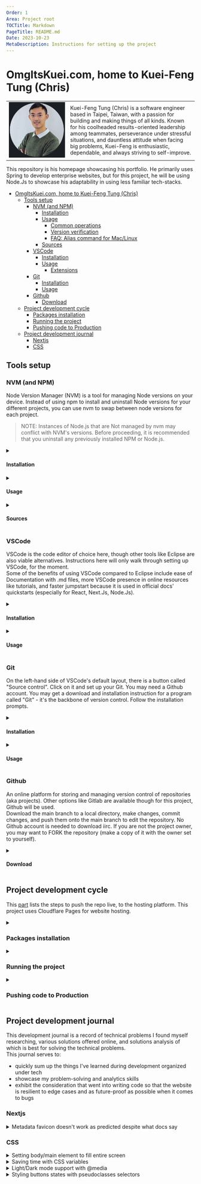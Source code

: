 ```yaml
---
Order: 1
Area: Project root
TOCTitle: Markdown
PageTitle: README.md
Date: 2023-10-23
MetaDescription: Instructions for setting up the project
---
```

# OmgItsKuei.com, home to Kuei-Feng Tung (Chris)

<table border="0">
 <tr>
    <td width="150"><img src="readme_imgs/linkedin_headshot.png?raw=false" /></td>
    <td>Kuei-Feng Tung (Chris) is a software engineer based in Taipei, Taiwan, with a passion for building and making things of all kinds. Known for his coolheaded results-oriented leadership among teammates, perseverance under stressful situations, and dauntless attitude when facing big problems, Kuei-Feng is enthusiastic, dependable, and always striving to self-improve. </td>
 </tr>
</table>

This repository is his homepage showcasing his portfolio. He primarily uses Spring to develop enterprise websites, but for this project, he will be using Node.Js to showcase his adaptability in using less familiar tech-stacks.

- [OmgItsKuei.com, home to Kuei-Feng Tung (Chris)](#omgitskueicom-home-to-kuei-feng-tung-chris)
  - [Tools setup](#tools-setup)
    - [NVM (and NPM)](#nvm-and-npm)
      - [Installation](#installation)
      - [Usage](#usage)
        - [Common operations](#common-operations)
        - [Version verification](#version-verification)
        - [FAQ: Alias command for Mac/Linux](#faq-alias-command-for-maclinux)
      - [Sources](#sources)
    - [VSCode](#vscode)
      - [Installation](#installation-1)
      - [Usage](#usage-1)
        - [Extensions](#extensions)
    - [Git](#git)
      - [Installation](#installation-2)
      - [Usage](#usage-2)
    - [Github](#github)
      - [Download](#download)
  - [Project development cycle](#project-development-cycle)
    - [Packages installation](#packages-installation)
    - [Running the project](#running-the-project)
    - [Pushing code to Production](#pushing-code-to-production)
  - [Project development journal](#project-development-journal)
    - [Nextjs](#nextjs)
    - [CSS](#css)


## Tools setup

### NVM (and NPM)

Node Version Manager (NVM) is a tool for managing Node versions on your device. Instead of using npm to install and uninstall Node versions for your different projects, you can use nvm to swap between node versions for each project.

> NOTE: Instances of Node.js that are Not managed by nvm may conflict with NVM's versions. Before proceeding, it is recommended that you uninstall any previously installed NPM or Node.js.

<details>
<summary>

#### Installation

</summary>

In the [nvm-windows repository Readme](https://github.com/coreybutler/nvm-windows/releases) for Windows, click on the nvm-setup.exe asset to download the installation tool for nvm, or the nvm-noinstall.zip to extract the tool skipping installation then running the ``install.cmd`` as Administrator.

> Note: If you specify a custom location to install nvm, a ``settings.txt`` is created for you at the install path. You can (probably) create a ``settings.txt`` file yourself and put it in the nvm install location with the following fields if you need to move the nvm install location later.

```Powershell
root: C:\Users\someUser\Documents\Coding\Tools\nvm 
path: C:\Program Files\nodejs 
arch: 64 
proxy: none
```

> The ``root`` field is the directory where nvm should store different versions of node.js - you can specify this value during ``install.cmd``. I currently organize it so that npm versions are all installed at the same directory as nvm itself. If I ever move the nvm directory, I need to also update this value.  
The ``path`` field's value always points to ``C:\Program Files\nodejs`` because that's where other programs will go to look for nodejs. If you go to ``C:\Program Files\nodejs``, you'll notice that this ```\nodejs``` folder is actually a shortcut with a ``Target path`` that points back to nvm's ``root``.

</details>


<details>
<summary>

#### Usage

</summary>

##### Common operations

Open Powershell, Command Prompt, or VSCode Terminal to input the following commands. You may get popups from Windows Process Manager when running these commands in VSCode Terminal - accept and continue.

Using ``list available`` will display all available versions of npm through nvm. 
```Powershell
nvm on
nvm list available
```

Use ``install`` to download the npm version you want.
```Powershell
# various examples of the 'install' command:
nvm install node # ('node' is alias for latest)
nvm install latest # same as above
# OR longterm support version
nvm install lts
# OR some specific version
nvm install 21.0.0
```

Use ``list`` to see which versions you currently have installed.
```Powershell
nvm list
# displays various downloaded versions
```

Use ``use`` to swap to a specific version.
```Powershell
# various examples of the 'use' command:
nvm use node
nvm use latest
nvm use lts
nvm use 21.0.0
```

##### Version verification

Enter this in VSCode terminal to see the current version of Node.js in use. It should return the version set by nvm. If this doesn't work, see below.

```Powershell
nvm use 21.0.0
node -v
# v21.0.0
```

##### FAQ: Alias command for Mac/Linux

VSCode (linux/iOS) comes bundled with its own Node version. Set a new alias called 'default' to the version you want to use to make sure VSCode uses NVM's version and not its own.  
As of nvm version 1.1.11, Mac iOS and Linux will support the ``alias`` command, while Windows 10 won't recognize the command. You can test this with:
```Powershell
nvm alias default 21.0.0 # Use 'default' as alias name to set VSCode npm version on linux/iOS
```
Another option is to create a .vscode/launch.json file in the project, which would specify the Node.js version via its "runtimeVersion" key-pair, but I haven't tried this myself. For source, see [VSCode docs: Launch config](#sources).

Just out of curiosity, you can try the alias command in Windows 10 to see what happens (spoiler; it doesn't work).
```Powershell
# In Windows 10 powershell/command prompt/vscode terminal, ...
nvm v
# 1.1.11
nvm alias testing123 21.0.0
# Terminal outputs all currently supported commands for nvm (which doesn't include 'alias')
nvm use testing123
# "testing123" is not a valid version or known alias.
# Available aliases: latest, node (latest), lts
``` 

</details>


<details>
<summary>

#### Sources

</summary>

[npm docs on installing Node.js](https://docs.npmjs.com/downloading-and-installing-node-js-and-npm)

[freecodecamp: nvm install guide](https://www.freecodecamp.org/news/node-version-manager-nvm-install-guide/)

[freecodecamp: nvm install node versions](https://www.freecodecamp.org/news/nvm-for-windows-how-to-download-and-install-node-version-manager-in-windows-10/)

[StackOverflow: VSCode to use node version by nvm (Mac/Linux)](https://stackoverflow.com/questions/44700432/visual-studio-code-to-use-node-version-specified-by-nvm)

[VSCode docs: Launch config](https://code.visualstudio.com/docs/editor/debugging#_launch-configurations)

</details>



### VSCode

VSCode is the code editor of choice here, though other tools like Eclipse are also viable alternatives. 
Instructions here will only walk through setting up VSCode, for the moment.  
Some of the benefits of using VSCode compared to Eclipse include ease of Documentation with .md files, more VSCode presence in online resources like tutorials, and faster jumpstart because it is used in official docs' quickstarts (especially for React, Next.Js, Node.Js).

<details>
<summary>

#### Installation

</summary>

Go to [https://code.visualstudio.com/download](https://code.visualstudio.com/download) and download the latest version for your OS.  
Use X64 unless you're working on a Raspberry Pi or similar Arm processor.

</details>


<details>
<summary>

#### Usage

</summary>


##### Extensions

Install the following extensions to assist with development.

<table>
  <thead>
    <tr>
      <td>Name</td>
      <td>Author</td>
      <td>Extension ID</td>
      <td>Marketplace Link</td>
      <td>Purpose</td>
    </tr>
  </thead>
  <tbody>
<tr>
  <td>Markdown All in One </td>
  <td>Yu Zhang</td>
  <td>yzhang.markdown-all-in-one</td>
  <td>

  [Link](https://marketplace.visualstudio.com/items?itemName=yzhang.markdown-all-in-one)

  </td>
  <td>Auto-updates Table of Contents in md, shortcut for common edits, md previews</td>
</tr>
<tr>
  <td>Markdown Preview Github Styling </td>
  <td>Matt Bierner</td>
  <td>bierner.markdown-preview-github-styles</td>
  <td>

  [Link](https://marketplace.visualstudio.com/items?itemName=bierner.markdown-preview-github-styles)

  </td>
  <td>Extends VS Code's built-in markdown preview to match github's styling</td>
</tr>
  </tbody>
</table>
</details>



### Git

On the left-hand side of VSCode's default layout, there is a button called "Source control". Click on it and set up your Git. You may need a Github account.
You may get a download and installation instruction for a program called "Git" - it's the backbone of version control. Follow the installation prompts.  

<details> 
<summary>

#### Installation

</summary>
*To be further expanded on later...*
</details>


<details> 
<summary>

#### Usage

</summary>
*To be further expanded on later...*
</details>


### Github

An online platform for storing and managing version control of repositories (aka projects). Other options like Gitlab are available though for this project, Github will be used.  
Download the main branch to a local directory, make changes, commit changes, and push them onto the main branch to edit the repository. No Github account is needed to download iirc. If you are not the project owner, you may want to FORK the repository (make a copy of it with the owner set to yourself).

<details>
<summary>

#### Download

</summary>

Download the project repository [here](https://github.com/omgitskuei/omgitskuei.com) by:
1. Click the green "<> Code" button. 

![toolssetup_github_img1](readme_imgs/toolssetup_github_img1.png?raw=false "An image showing the green button")

2. Make sure it says "Local", and not "Codespace" on the earmark, unless you're using Github Codespace. Click the "Download ZIP" button

![toolssetup_github_img2](readme_imgs/toolssetup_github_img2.png?raw=false "An image showing the download button")

</details>


## Project development cycle


This [part](#pushing-code-to-production) lists the steps to push the repo live, to the hosting platform.  This project uses Cloudflare Pages for website hosting.

<details>
<summary>

### Packages installation

</summary>

In the previous step [Github > Project download](#project-download), you cloned the project to a local directory from Github.  
Continuing from there;

1. Open the project as a folder in VSCode.

2. Check to make sure nvm has successfully set the Node version. 
```Powershell
npm -v
node -v # same version as one set by nvm
```
> You may get a different version from the one you installed. This is because VSCode comes bundled with its own Node version. See the [NVM > Alias command for Mac/Linux ](#alias-command-for-maclinux) section above for solutions.

1. Use VSCode Terminal to ``cd`` to the directory where the project's ***package.json*** is located and run ``install`` and ``run`` commands.
> A package.json file is a manifest of your project that includes the packages and applications the project depends on and metadata like the name, description, and author of the project.  
[Source: nodesource.com/](https://nodesource.com/blog/an-absolute-beginners-guide-to-using-npm/)

1. Use the ``install`` command to download all modules listed as dependencies and devDependencies in the package.json into the current directory.
```Powershell
# 'cd' to the project root, or open the project 
cd omgitskueicom
# display contents of directory omgitskueicom
dir # it should list files including a "package.json"
npm install
```

</details>


<details>
<summary>

### Running the project

</summary>

Use the ``run`` command to start up the project. Giving it a "dev" option makes the project refresh so that new changes can be quickly previewed.

```Powershell
# dev makes the project refresh with every save
npm run dev 
```

</details>


<details>
<summary>

### Pushing code to Production

</summary>

<!-- Use the ``run`` command to start up the project. Giving it a "dev" option makes the project refresh so that new changes can be quickly previewed.

```Powershell
# dev makes the project refresh with every save
npm run dev 
``` -->

*To be further expanded on later...*

</details>

## Project development journal

This development journal is a record of technical problems I found myself researching, various solutions offered online, and solutions analysis of which is best for solving the technical problems.  
This journal serves to: 
- quickly sum up the things I've learned during development organized under tech
- showcase my problem-solving and analytics skills
- exhibit the consideration that went into writing code so that the website is resilient to edge cases and as future-proof as possible when it comes to bugs

### Nextjs

<details>
<summary>Metadata favicon doesn't work as predicted despite what docs say</summary>

A favicon is the tiny picture seen in a browser's tab of a particular website.  
In this website's case, it's a small white square with "OMG" written in black.  
<img src="readme_imgs/dev_journal_nextjs_img1.png?raw=false" />

The official nextjs docs [here](https://nextjs.org/docs/app/api-reference/file-conventions/metadata/app-icons#favicon) state very clearly that the file should be called "favicon.ico" and placed in the ```/app``` directory.

My project uses a ```/src``` folder so my "root /app route segment" should be ```/src/app```.
Despite placing a favicon.ico image there, the browser (Chrome) will consistently throw error 404 in the console saying it can't find the .ico file.  

I also have tried placing the .ico file in a newly created folder ```/app``` that is a sibling to the ```/src``` directory. This also results in the same error 404.

Many sources on stackoverflow say that the .ico file may need to be manually imported and added to the ```/app/layout.tsx``` file like so;

```tsx
import favicon from "./favicon.ico" // here

const inter = Inter({ subsets: ['latin'] })

export const metadata: Metadata = {
  title: 'Home | OmgItsKuei',
  description: 'The office of Kuei-Feng Tung',
}

export default function RootLayout({
  children,
}: {
  children: React.ReactNode
}) {
  return (
    <html lang="en">
      // here
      <head>
        <link rel='icon' href={favicon.src}/>  
      </head>
      
      <body className={inter.className}>{children}</body>
    </html>
  )
}
```
This solution also does not work.

Another stackoverflow said that it is due to faulty conversion of the .ico file if it were converted from png. To test this solution, I tested using numerous other conversion libraries - also didn't work.  

The working solution is that nextjs was handling .ico files with errors so using png instead worked - leaving a icon.png in the ```/src/app``` root did the job. No manual imports in ```/app/layout.tsx``` required.
</details>


### CSS

<details>
<summary>Setting body/main element to fill entire screen</summary>

By default, all HTML elements are styled to take up as little space as possible. This leads to common problems such as setting a background for (eg.) body to only show for a small part of the screen, with other parts showing white, because the body isn't 'stretching' to fill the entire screen.  
A hard-coded value *could* be given but this is a poor solution considering how many different screen sizes (like mobile vs desktop) there are.
That's why it may be intuitive to give a percent value like so:  
```css
main {
  height: 100%;
}
/* Notice that it appears to have no effect.  */
```

This doesn't work because the ```height: 100%``` percentage looks to a parent element for the parent's height to calculate its own percentage. 
> HTML elements inherit from their parents:  
> Other child elements > body > html > :root > viewport     

Knowing this, one solution is to add ```height: 100%``` to body, html, and root. However, this poses a problem when child elements overflow (eg. search results are numerous and longer than screen height, or pagination is used) - the height is not expanded to cover the overflow. One potential bug may be the background cutting off after some scrolling. Also, this solution is also very verbose.

It is more concise to just use viewport as a unit for height ('vh', expressed as a percentage). For example, ```height: 60vh``` means 60% of the height of the viewport.
```CSS
main {
  height: 100vh;
}

```
</details>


<details>
<summary>Saving time with CSS variables</summary>

To have a coherent front-end experience, often times, the same colors are used in multiple UI components. To save time during development, use CSS variables to define reoccuring values like width, height, and color. The variable can then be consumed in CSS rulesets.
```css
/* syntax of variable declaration */
body {
  --varName: green;
}

/* consuming variables */
div {
  color: var(--varName);
  color: green; /* same as above */
}
```

Scope - Variables are only visible to the element ruleset it's declared in or to the element's childrens' rulesets. The variable respects scoping similar to variables in most programming languages. 
```css
body > div {
  --test-parent-color: 255, 0, 0; /* red */
  color:rgb(var(--test-parent-color));
}

body > div > div {
  color:rgb(var(--test-parent-color));
}
```
```html
<html>
  <body>
    grandparent color? <!-- defaults to black -->
    <div>
      parent color?    <!-- red -->
      <div>
        child color?   <!-- red (can access parent's var) -->
      </div>
    </div>
  </body>
</html>
```
<img src="readme_imgs/dev_journal_css_img2.png?raw=false" />

Like many languages, CSS also respects specificity. If a variable is declared multiple, it will use the value of the local variable for the element itself.
```css
body > div {
  --test-parent-color: 255, 0, 0; /* red */
  color:rgb(var(--test-parent-color));
}

body > div > div {
  --test-parent-color: 0, 255, 0; /* green, local variable, higher specificity */
  color:rgb(var(--test-parent-color));
}
```
```html
<html>
  <body>
    grandparent color? <!-- defaults to black -->
    <div>
      parent color?    <!-- red -->
      <div>
        child color?   <!-- green (overwrote red) -->
      </div>
    </div>
  </body>
</html>
```
<img src="readme_imgs/dev_journal_css_img1.png?raw=false" />


A CSS variable used throughout the entire page is declared in the :root pseudo-selector, or in the html selector.  
The root has a defined variable called 'background-start-rgb' holding 3 numbers - this is passed to rgb(var(...)) to interpret as RGB color value
```css
:root {
    --background-start-rgb: 0, 0, 0; /* black */
  }

main {
  color: rgb(var(--background-start-rgb));
}
```
</details>


<details>
<summary>Light/Dark mode support with @media</summary>


```css
/* Color scheme light */
@media (prefers-color-scheme: light) {
  :root {
    --color: 230, 230, 230; /* A very dark grey */
  }
}

/* Color scheme dark */
@media (prefers-color-scheme: dark) {
  :root {
    --color: 20, 20, 20; /* A light grey */
  }
}
```
</details>


<details>
<summary>Styling buttons states with pseudoclasses selectors</summary>

Buttons have 3 states
- ```:hover```
- ```:focus```
- ```:active```

The syntax is like so in CSS;
```CSS
.aButtonClass:hover {
  background-color: blue;
  transition: 1s; /* Slow down to see it in effect */
}
```

```:hover``` triggers the transition on mouseover and 'sustains' the effect until mouseout.  
```:focus``` is useful for accessibility purposes - the effect triggers after the button has been clicked and 'sustains' until the user presses ```[TAB]``` or clicks elsewhere. It also 'sustains' until the user switches windows, and resumes after switching back windows.
```:active``` triggers the transition on mousedown (click) and 'sustains' until mouseup (releasing the click).

For this project, made all elements have the same css effect when ```:focus``` for accessibility.

Source: [freeCodeCamp](https://www.freecodecamp.org/news/css-button-style-hover-color-and-background/)
</details>

